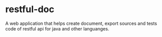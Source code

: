 # restful-doc
A  web application that helps create document, export sources and tests code of restful api for java and other languanges.
